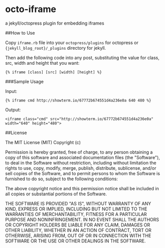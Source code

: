 octo-iframe
===========

a jekyll/octopress plugin for embedding iframes

##How to Use

Copy `iframe.rb` file into your `octopress/plugins` for octopress or `{jekyll_blog_root}/_plugins` directory for jekyll.

Then add the following code into any post, substituting the value for class, src, width and height that you want:

```
{% iframe [class] [src] [width] [height] %}
```

###Sample Usage

Input:

```
{% iframe cmd http://showterm.io/67772b674551d4a236e0a 640 480 %}
```

Output:

``` 
<iframe class="cmd" src="http://showterm.io/67772b674551d4a236e0a" width="640" height="480">
```


##License

The MIT License (MIT) Copyright (c)

Permission is hereby granted, free of charge, to any person obtaining a copy of this software and associated documentation files (the "Software"), to deal in the Software without restriction, including without limitation the rights to use, copy, modify, merge, publish, distribute, sublicense, and/or sell copies of the Software, and to permit persons to whom the Software is furnished to do so, subject to the following conditions:

The above copyright notice and this permission notice shall be included in all copies or substantial portions of the Software.

THE SOFTWARE IS PROVIDED "AS IS", WITHOUT WARRANTY OF ANY KIND, EXPRESS OR IMPLIED, INCLUDING BUT NOT LIMITED TO THE WARRANTIES OF MERCHANTABILITY, FITNESS FOR A PARTICULAR PURPOSE AND NONINFRINGEMENT. IN NO EVENT SHALL THE AUTHORS OR COPYRIGHT HOLDERS BE LIABLE FOR ANY CLAIM, DAMAGES OR OTHER LIABILITY, WHETHER IN AN ACTION OF CONTRACT, TORT OR OTHERWISE, ARISING FROM, OUT OF OR IN CONNECTION WITH THE SOFTWARE OR THE USE OR OTHER DEALINGS IN THE SOFTWARE.